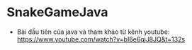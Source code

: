 # SnakeGameJava
- Bài đầu tiên của java và tham khảo từ kênh youtube: https://www.youtube.com/watch?v=bI6e6qjJ8JQ&t=132s
